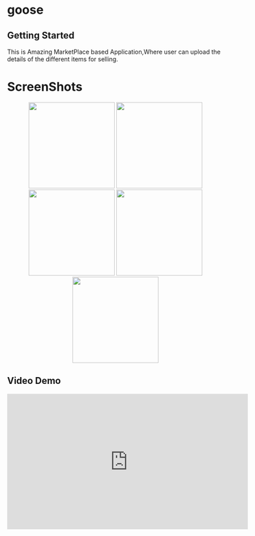 # goose


## Getting Started

This is Amazing MarketPlace based Application,Where user can upload the details of the different items for selling.


<h1>ScreenShots</h1>

<p align="center">
  <img src="https://user-images.githubusercontent.com/100220928/233421022-5fcee1b9-c739-4a89-a264-f0afa6352f62.jpg" width="200">
  <img src="https://user-images.githubusercontent.com/100220928/233421213-21fdae08-011c-4741-b768-f4fe09031425.jpg" width="200">
  <img src="https://user-images.githubusercontent.com/100220928/233421437-858fa21d-d3df-4b18-8c6f-1f201d2305ff.jpg" width="200">
  <img src="https://user-images.githubusercontent.com/100220928/233421735-e062c480-75ad-41e3-b61f-d9c29dd3e599.jpg" width="200">
  <img src="https://user-images.githubusercontent.com/100220928/233422046-6cb89d6e-43c0-445a-844f-547434b3ecf1.jpg" width="200">
 
</p>
<h2>Video Demo</h2>
<p>
  <iframe width="560" height="315" src="https://www.youtube.com/embed/u_R3qKiEb-g" frameborder="0" allow="autoplay; encrypted-media" allowfullscreen></iframe>
</p>

